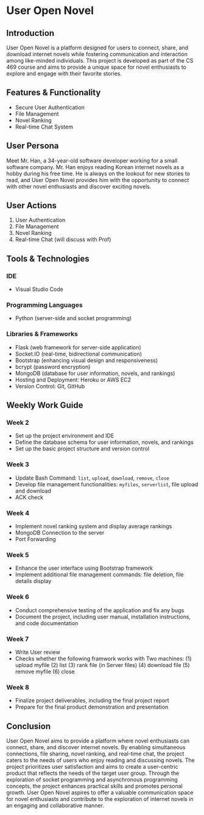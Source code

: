 # User Open Novel

## Introduction

User Open Novel is a platform designed for users to connect, share, and download internet novels while fostering communication and interaction among like-minded individuals. This project is developed as part of the CS 469 course and aims to provide a unique space for novel enthusiasts to explore and engage with their favorite stories.

## Features & Functionality

- Secure User Authentication
- File Management
- Novel Ranking
- Real-time Chat System

## User Persona

Meet Mr. Han, a 34-year-old software developer working for a small software company. Mr. Han enjoys reading Korean internet novels as a hobby during his free time. He is always on the lookout for new stories to read, and User Open Novel provides him with the opportunity to connect with other novel enthusiasts and discover exciting novels.

## User Actions

1. User Authentication
2. File Management
3. Novel Ranking
4. Real-time Chat (will discuss with Prof)

## Tools & Technologies

### IDE
- Visual Studio Code

### Programming Languages
- Python (server-side and socket programming)

### Libraries & Frameworks
- Flask (web framework for server-side application)
- Socket.IO (real-time, bidirectional communication)
- Bootstrap (enhancing visual design and responsiveness)
- bcrypt (password encryption)
- MongoDB (database for user information, novels, and rankings)
- Hosting and Deployment: Heroku or AWS EC2
- Version Control: Git, GitHub

## Weekly Work Guide

### Week 2
- Set up the project environment and IDE
- Define the database schema for user information, novels, and rankings
- Set up the basic project structure and version control

### Week 3
- Update Bash Command: `list`, `upload`, `download`, `remove`, `close`
- Develop file management functionalities: `myfiles`, `serverlist`, file upload and download
- ACK check

### Week 4
- Implement novel ranking system and display average rankings
- MongoDB Connection to the server
- Port Forwarding

### Week 5
- Enhance the user interface using Bootstrap framework
- Implement additional file management commands: file deletion, file details display

### Week 6
- Conduct comprehensive testing of the application and fix any bugs
- Document the project, including user manual, installation instructions, and code documentation

### Week 7
- Write User review
- Checks whether the following framwork works with Two machines: 
    (1) upload myfile
    (2) list
    (3) rank file (in Server files)
    (4) download file
    (5) remove myfile
    (6) close

### Week 8
- Finalize project deliverables, including the final project report
- Prepare for the final product demonstration and presentation

## Conclusion

User Open Novel aims to provide a platform where novel enthusiasts can connect, share, and discover internet novels. By enabling simultaneous connections, file sharing, novel ranking, and real-time chat, the project caters to the needs of users who enjoy reading and discussing novels. The project prioritizes user satisfaction and aims to create a user-centric product that reflects the needs of the target user group. Through the exploration of socket programming and asynchronous programming concepts, the project enhances practical skills and promotes personal growth. User Open Novel aspires to offer a valuable communication space for novel enthusiasts and contribute to the exploration of internet novels in an engaging and collaborative manner.
